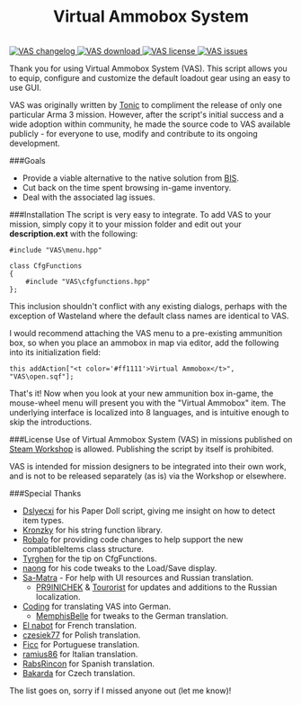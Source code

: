 <p align="center">
  <h1 align="center">Virtual Ammobox System</h3><br />
  <a href="https://raw.githubusercontent.com/TAWTonic/VAS/master/changelog.txt">
    <img src="http://img.shields.io/badge/Version-2.75-green.svg?style=flat" alt="VAS changelog">
  </a>
    <a href="http://www.armaholic.com/page.php?id=19134">
    <img src="http://img.shields.io/badge/Download-1_MB-blue.svg?style=flat" alt="VAS download">
  </a>
    <a href="#license">
    <img src="http://img.shields.io/badge/License-Custom-red.svg?style=flat" alt="VAS license">
  </a>
  </a>
    <a href="https://github.com/TAWTonic/VAS/issues">
    <img src="http://img.shields.io/github/issues/TAWTonic/VAS.svg?label=Issues&style=flat" alt="VAS issues">
  </a>
  
</p>

Thank you for using Virtual Ammobox System (VAS). This script allows you to equip, configure and customize the default loadout gear using an easy to use GUI.

VAS was originally written by [Tonic](https://github.com/TAWTonic) to compliment the release of only one particular Arma 3 mission. However, after the script's initial success and a wide adoption within community, he made the source code to VAS available publicly - for everyone to use, modify and contribute to its ongoing development.

###Goals
* Provide a viable alternative to the native solution from [BIS](https://www.bistudio.com/).
* Cut back on the time spent browsing in-game inventory.
* Deal with the associated lag issues.

###Installation
The script is very easy to integrate. To add VAS to your mission, simply copy it to your mission folder and edit out your **description.ext** with the following:
```
#include "VAS\menu.hpp"  
  
class CfgFunctions  
{  
	#include "VAS\cfgfunctions.hpp"  
};
```
This inclusion shouldn't conflict with any existing dialogs, perhaps with the exception of Wasteland where the default class names are identical to VAS.  

I would recommend attaching the VAS menu to a pre-existing ammunition box, so when you place an ammobox in map via editor, add the following into its initialization field:
```
this addAction["<t color='#ff1111'>Virtual Ammobox</t>", "VAS\open.sqf"];
```
That's it! Now when you look at your new ammunition box in-game, the mouse-wheel menu will present you with the "Virtual Ammobox" item. The underlying interface is localized into 8 languages, and is intuitive enough to skip the introductions.

###License <a name="license"></a>
Use of Virtual Ammobox System (VAS) in missions published on [Steam Workshop](http://steamcommunity.com/app/107410/workshop/?l=english) is allowed. Publishing the script by itself is prohibited.

VAS is intended for mission designers to be integrated into their own work, and is not to be released separately (as is) via the Workshop or elsewhere.

###Special Thanks
* [Dslyecxi](http://dslyecxi.com/) for his Paper Doll script, giving me insight on how to detect item types.
* [Kronzky](http://www.kronzky.info/) for his string function library.
* [Robalo](http://arma-sr.bzbit.com/) for providing code changes to help support the new compatibleItems class structure.  
* [Tyrghen](http://veterans.armasites.com/) for the tip on CfgFunctions.
* [naong](http://www.armaholic.com/forums.php?m=posts&id=142583) for his code tweaks to the Load/Save display.  
* [Sa-Matra](https://wasteland.arma.su/) - For help with UI resources and Russian translation.
  * [PR9INICHEK](https://github.com/PR9INICHEK) & [Tourorist](https://github.com/Tourorist) for updates and additions to the Russian localization.
* [Coding](http://www.armaholic.com/forums.php?m=posts&id=149222) for translating VAS into German.
  * [MemphisBelle](https://twitter.com/MemphisBelle291) for tweaks to the German translation.
* [El nabot](http://www.armaholic.com/forums.php?m=posts&q=20990&d=105) for French translation.
* [czesiek77](http://instagram.com/czesiek77) for Polish translation.
* [Ficc](http://www.rifleonlyclan.com/) for Portuguese translation.
* [ramius86](https://github.com/ramius86) for Italian translation.
* [RabsRincon](http://www.armaholic.com/forums.php?m=posts&q=24317) for Spanish translation.
* [Bakarda](https://www.youtube.com/user/Bakarda/) for Czech translation.

The list goes on, sorry if I missed anyone out (let me know)!
